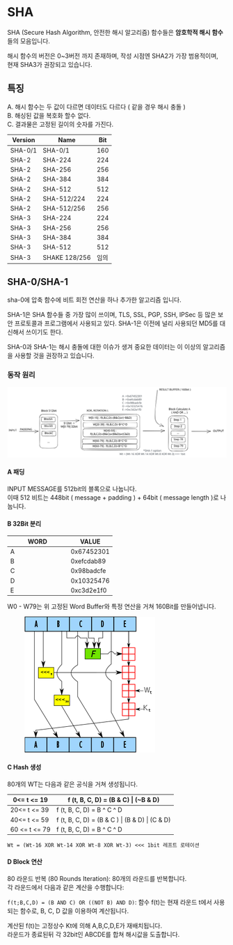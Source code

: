 # SHA

SHA (Secure Hash Algorithm, 안전한 해시 알고리즘) 함수들은 **암호학적 해시 함수**들의 모음입니다.

해시 함수의 버전은 0\~3버전 까지 존재하며, 작성 시점엔 SHA2가 가장 범용적이며, \
현재 SHA3가 권장되고 있습니다.

## 특징

A. 해시 함수는 두 값이 다르면 데이터도 다르다 ( 같을 경우 해시 충돌 )\
B. 해싱된 값을 복호화 할수 없다.\
C. 결과물은 고정된 길이의 숫자를 가진다.

| Version | Name          | Bit |
| ------- | ------------- | --- |
| SHA-0/1 | SHA-0/1       | 160 |
| SHA-2   | SHA-224       | 224 |
| SHA-2   | SHA-256       | 256 |
| SHA-2   | SHA-384       | 384 |
| SHA-2   | SHA-512       | 512 |
| SHA-2   | SHA-512/224   | 224 |
| SHA-2   | SHA-512/256   | 256 |
| SHA-3   | SHA-224       | 224 |
| SHA-3   | SHA-256       | 256 |
| SHA-3   | SHA-384       | 384 |
| SHA-3   | SHA-512       | 512 |
| SHA-3   | SHAKE 128/256 | 임의  |

## SHA-0/SHA-1

sha-0에 압축 함수에 비트 회전 연산을 하나 추가한 알고리즘 입니다.

SHA-1은 SHA 함수들 중 가장 많이 쓰이며, TLS, SSL, PGP, SSH, IPSec 등 많은 보안 프로토콜과 프로그램에서 사용되고 있다. SHA-1은 이전에 널리 사용되던 MD5를 대신해서 쓰이기도 한다.

SHA-0과 SHA-1는 해시 충돌에 대한 이슈가 생겨 중요한 데이터는 이 이상의 알고리즘을 사용할 것을 권장하고 있습니다.

### 동작 원리

<img src="../../.gitbook/assets/file.excalidraw (19).svg" alt="" class="gitbook-drawing">

#### A 패딩

INPUT MESSAGE를 512bit의 블록으로 나눕니다.\
이때 512 비트는 448bit ( message + padding ) + 64bit ( message length )로 나눕니다.

#### B 32Bit 분리

<table data-header-hidden><thead><tr><th width="125">WORD</th><th>VALUE</th></tr></thead><tbody><tr><td>A</td><td>0x67452301</td></tr><tr><td>B</td><td>0xefcdab89</td></tr><tr><td>C</td><td>0x98badcfe</td></tr><tr><td>D</td><td>0x10325476</td></tr><tr><td>E</td><td>0xc3d2e1f0</td></tr></tbody></table>

W0 - W79는 위 고정된 Word Buffer와 특정 연산을 거쳐 160Bit를 만들어냅니다.

<figure><img src="../../.gitbook/assets/image (12).png" alt=""><figcaption></figcaption></figure>

#### C Hash 생성

80개의 WT는 다음과 같은 공식을 거쳐 생성됩니다.

| 0<= t <= 19   | f (t, B, C, D) = (B & C) \| (\~B & D)           |
| ------------- | ----------------------------------------------- |
| 20<= t <= 39  | f (t, B, C, D) = B ^ C ^ D                      |
| 40<= t <= 59  | f (t, B, C, D) = (B & C ) \| (B & D) \| (C & D) |
| 60 <= t <= 79 | f (t, B, C, D) = B ^ C ^ D                      |

`Wt = (Wt-16 XOR Wt-14 XOR Wt-8 XOR Wt-3) <<< 1bit 레프트 로테이션`

#### D Block 연산

80 라운드 반복 (80 Rounds Iteration): 80개의 라운드를 반복합니다.\
각 라운드에서 다음과 같은 계산을 수행합니다:

`f(t;B,C,D) = (B AND C) OR ((NOT B) AND D)`: 함수 f(t)는 현재 라운드 t에서 사용되는 함수로, B, C, D 값을 이용하여 계산됩니다.

계산된 f(t)는 고정상수 Kt에 의해 A,B,C,D,E가 재배치됩니다.\
라운드가 종료된뒤 각 32bit인 ABCDE를 합쳐 해시값을 도출합니다.
